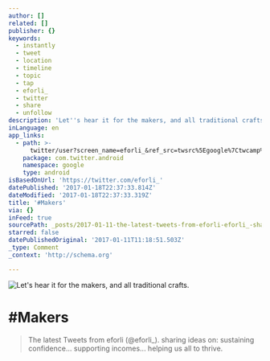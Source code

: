 ```yaml
---
author: []
related: []
publisher: {}
keywords:
  - instantly
  - tweet
  - location
  - timeline
  - topic
  - tap
  - eforli_
  - twitter
  - share
  - unfollow
description: 'Let''s hear it for the makers, and all traditional crafts.'
inLanguage: en
app_links:
  - path: >-
      twitter/user?screen_name=eforli_&ref_src=twsrc%5Egoogle%7Ctwcamp%5Eandroidseo%7Ctwgr%5Eprofile
    package: com.twitter.android
    namespace: google
    type: android
isBasedOnUrl: 'https://twitter.com/eforli_'
datePublished: '2017-01-18T22:37:33.814Z'
dateModified: '2017-01-18T22:37:33.319Z'
title: '#Makers'
via: {}
inFeed: true
sourcePath: _posts/2017-01-11-the-latest-tweets-from-eforli-eforli_-sharing-ideas-on.md
starred: false
datePublishedOriginal: '2017-01-11T11:18:51.503Z'
_type: Comment
_context: 'http://schema.org'

---
```

![Let's hear it for the makers, and all traditional crafts.](https://the-grid-user-content.s3-us-west-2.amazonaws.com/e3dd3534-ca2f-4287-8e7d-03753be911cd.jpg)

# \#Makers

> The latest Tweets from eforli (@eforli\_). sharing ideas on: sustaining confidence... supporting incomes... helping us all to thrive.
